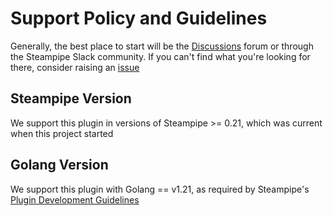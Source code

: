 # Support Policy and Guidelines

Generally, the best place to start will be the
[Discussions](https://github.com/grendel-consulting/steampipe-plugin-kolide/discussions/new/choose)
forum or through the Steampipe Slack community. If you can't find what you're
looking for there, consider raising an
[issue](https://github.com/grendel-consulting/steampipe-kolide-plugin/issues/new/choose)

## Steampipe Version

We support this plugin in versions of Steampipe >= 0.21, which was current when this project started

## Golang Version

We support this plugin with Golang == v1.21, as required by Steampipe's
[Plugin Development Guidelines](https://steampipe.io/docs/develop/plugin-release-checklist)
